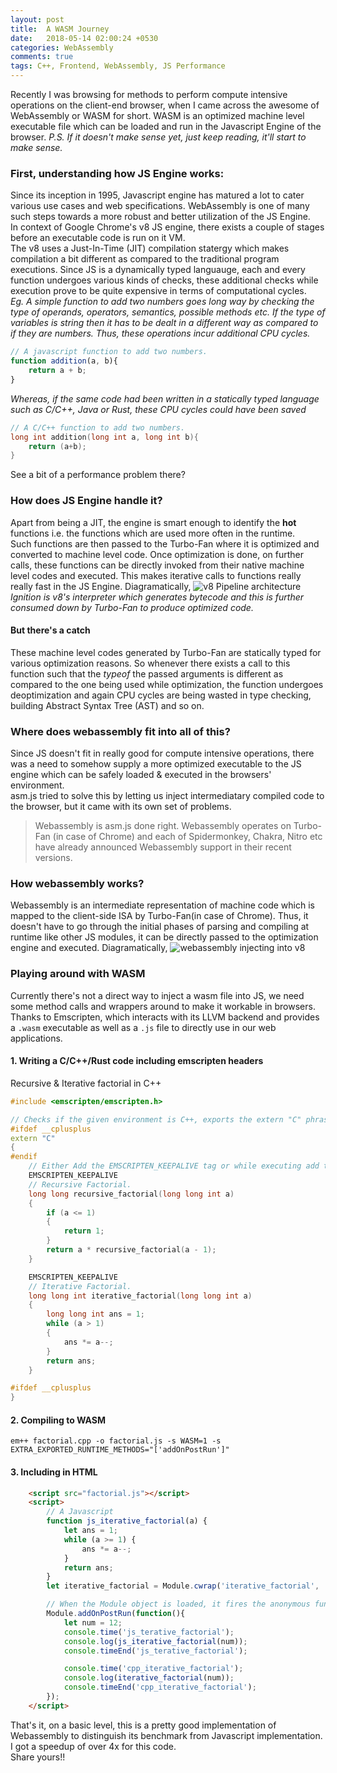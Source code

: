 ```yaml
---
layout: post
title:  A WASM Journey
date:   2018-05-14 02:00:24 +0530 
categories: WebAssembly
comments: true
tags: C++, Frontend, WebAssembly, JS Performance
---
```

Recently I was browsing for methods to perform compute intensive operations on the client-end browser, when I came across the awesome of WebAssembly or WASM for short. WASM is an optimized machine level executable file which can be loaded and run in the Javascript Engine of the browser. 
*P.S. If it doesn't make sense yet, just keep reading, it'll start to make sense.*      

### First, understanding how JS Engine works:
Since its inception in 1995, Javascript engine has matured a lot to cater various use cases and web specifications. WebAssembly is one of many such steps towards a more robust and better utilization of the JS Engine.     
In context of Google Chrome's v8 JS engine, there exists a couple of stages before an executable code is run on it VM.  
The v8 uses a Just-In-Time (JIT) compilation statergy which makes compilation a bit different as compared to the traditional program executions. Since JS is a dynamically typed languauge, each and every function undergoes various kinds of checks, these additional checks while execution prove to be quite expensive in terms of computational cycles.        
*Eg. A simple function to add two numbers goes long way by checking the type of operands, operators, semantics, possible methods etc. If the type of variables is string then it has to be dealt in a different way as compared to if they are numbers. Thus, these operations incur additional CPU cycles.*
```javascript
// A javascript function to add two numbers.
function addition(a, b){
    return a + b;
}
```
*Whereas, if the same code had been written in a statically typed language such as C/C++, Java or Rust, these CPU cycles could have been saved*   
```cpp
// A C/C++ function to add two numbers.
long int addition(long int a, long int b){
    return (a+b);
}
```         

See a bit of a performance problem there?       

### How does JS Engine handle it?
Apart from being a JIT, the engine is smart enough to identify the **hot** functions i.e. the functions which are used more often in the runtime.   
Such functions are then passed to the Turbo-Fan where it is optimized and converted to machine level code. Once optimization is done, on further calls, these functions can be directly invoked from their native machine level codes and executed. This makes iterative calls to functions really really fast in the JS Engine.
Diagramatically,
![v8 Pipeline architecture]({{site.baseurl}}/images/a-wasm-journey/v8-pipeline.png)  
*Ignition is v8's interpreter which generates bytecode and this is further consumed down by Turbo-Fan to produce optimized code.*

#### But there's a catch
These machine level codes generated by Turbo-Fan are statically typed for various optimization reasons. So whenever there exists a call to this function such that the *typeof* the passed arguments is different as compared to the one being used while optimization, the function undergoes deoptimization and again CPU cycles are being wasted in type checking, building Abstract Syntax Tree (AST) and so on.        

### Where does webassembly fit into all of this?
Since JS doesn't fit in really good for compute intensive operations, there was a need to somehow supply a more optimized executable to the JS engine which can be safely loaded & executed in the browsers' environment.    
asm.js tried to solve this by letting us inject intermediatary compiled code to the browser, but it came with its own set of problems.
> Webassembly is asm.js done right.
Webassembly operates on Turbo-Fan (in case of Chrome) and each of Spidermonkey, Chakra, Nitro etc have already announced Webassembly support in their recent versions.

### How webassembly works?
Webassembly is an intermediate representation of machine code which is mapped to the client-side ISA by Turbo-Fan(in case of Chrome). Thus, it doesn't have to go through the initial phases of parsing and compiling at runtime like other JS modules, it can be directly passed to the optimization engine and executed.
Diagramatically,
![webassembly injecting into v8]({{site.baseurl}}/images/a-wasm-journey/webassembly.jpg)  

### Playing around with WASM
Currently there's not a direct way to inject a wasm file into JS, we need some method calls and wrappers around to make it workable in browsers. Thanks to Emscripten, which interacts with its LLVM backend and provides a `.wasm` executable as well as a `.js` file to directly use in our web applications.

#### 1. Writing a C/C++/Rust code including emscripten headers
Recursive & Iterative factorial in C++          
```cpp
#include <emscripten/emscripten.h>

// Checks if the given environment is C++, exports the extern "C" phrase.
#ifdef __cplusplus
extern "C"
{
#endif
    // Either Add the EMSCRIPTEN_KEEPALIVE tag or while executing add to -s EXPORTED_FUNCTIONS="['_recursive_factorial']"
    EMSCRIPTEN_KEEPALIVE
    // Recursive Factorial.
    long long recursive_factorial(long long int a)
    {
        if (a <= 1)
        {
            return 1;
        }
        return a * recursive_factorial(a - 1);
    }

    EMSCRIPTEN_KEEPALIVE
    // Iterative Factorial.
    long long int iterative_factorial(long long int a)
    {
        long long int ans = 1;
        while (a > 1)
        {
            ans *= a--;
        }
        return ans;
    }

#ifdef __cplusplus
}
```

#### 2. Compiling to WASM
`em++ factorial.cpp -o factorial.js -s WASM=1 -s EXTRA_EXPORTED_RUNTIME_METHODS="['addOnPostRun']"`

#### 3. Including in HTML
```HTML
    <script src="factorial.js"></script>
    <script>
        // A Javascript
        function js_iterative_factorial(a) {
            let ans = 1;
            while (a >= 1) {
                ans *= a--;
            }
            return ans;
        }
        let iterative_factorial = Module.cwrap('iterative_factorial', 'number', ['number'])

        // When the Module object is loaded, it fires the anonymous function passed as callback.
        Module.addOnPostRun(function(){
            let num = 12;
            console.time('js_terative_factorial');
            console.log(js_iterative_factorial(num));
            console.timeEnd('js_terative_factorial');

            console.time('cpp_iterative_factorial');
            console.log(iterative_factorial(num));
            console.timeEnd('cpp_iterative_factorial');
        });
    </script>
```

That's it, on a basic level, this is a pretty good implementation of Webassembly to distinguish its benchmark from Javascript implementation.           
I got a speedup of over 4x for this code.           
Share yours!!           
